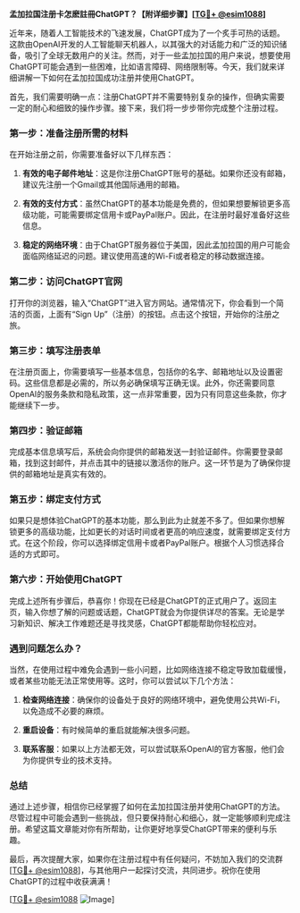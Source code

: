 **孟加拉国注册卡怎麽註冊ChatGPT？【附详细步骤】[[TG💪+ @esim1088](https://t.me/s/esim1088)]**

近年来，随着人工智能技术的飞速发展，ChatGPT成为了一个炙手可热的话题。这款由OpenAI开发的人工智能聊天机器人，以其强大的对话能力和广泛的知识储备，吸引了全球无数用户的关注。然而，对于一些孟加拉国的用户来说，想要使用ChatGPT可能会遇到一些困难，比如语言障碍、网络限制等。今天，我们就来详细讲解一下如何在孟加拉国成功注册并使用ChatGPT。

首先，我们需要明确一点：注册ChatGPT并不需要特别复杂的操作，但确实需要一定的耐心和细致的操作步骤。接下来，我们将一步步带你完成整个注册过程。

### 第一步：准备注册所需的材料

在开始注册之前，你需要准备好以下几样东西：

1. **有效的电子邮件地址**：这是你注册ChatGPT账号的基础。如果你还没有邮箱，建议先注册一个Gmail或其他国际通用的邮箱。
   
2. **有效的支付方式**：虽然ChatGPT的基本功能是免费的，但如果想要解锁更多高级功能，可能需要绑定信用卡或PayPal账户。因此，在注册时最好准备好这些信息。

3. **稳定的网络环境**：由于ChatGPT服务器位于美国，因此孟加拉国的用户可能会面临网络延迟的问题。建议使用高速的Wi-Fi或者稳定的移动数据连接。

### 第二步：访问ChatGPT官网

打开你的浏览器，输入“ChatGPT”进入官方网站。通常情况下，你会看到一个简洁的页面，上面有“Sign Up”（注册）的按钮。点击这个按钮，开始你的注册之旅。

### 第三步：填写注册表单

在注册页面上，你需要填写一些基本信息，包括你的名字、邮箱地址以及设置密码。这些信息都是必需的，所以务必确保填写正确无误。此外，你还需要同意OpenAI的服务条款和隐私政策，这一点非常重要，因为只有同意这些条款，你才能继续下一步。

### 第四步：验证邮箱

完成基本信息填写后，系统会向你提供的邮箱发送一封验证邮件。你需要登录邮箱，找到这封邮件，并点击其中的链接以激活你的账户。这一环节是为了确保你提供的邮箱地址是真实有效的。

### 第五步：绑定支付方式

如果只是想体验ChatGPT的基本功能，那么到此为止就差不多了。但如果你想解锁更多的高级功能，比如更长的对话时间或者更高的响应速度，就需要绑定支付方式。在这个阶段，你可以选择绑定信用卡或者PayPal账户。根据个人习惯选择合适的方式即可。

### 第六步：开始使用ChatGPT

完成上述所有步骤后，恭喜你！你现在已经是ChatGPT的正式用户了。返回主页，输入你想了解的问题或话题，ChatGPT就会为你提供详尽的答案。无论是学习新知识、解决工作难题还是寻找灵感，ChatGPT都能帮助你轻松应对。

### 遇到问题怎么办？

当然，在使用过程中难免会遇到一些小问题，比如网络连接不稳定导致加载缓慢，或者某些功能无法正常使用等。这时，你可以尝试以下几个方法：

1. **检查网络连接**：确保你的设备处于良好的网络环境中，避免使用公共Wi-Fi，以免造成不必要的麻烦。
   
2. **重启设备**：有时候简单的重启就能解决很多问题。
   
3. **联系客服**：如果以上方法都无效，可以尝试联系OpenAI的官方客服，他们会为你提供专业的技术支持。

### 总结

通过上述步骤，相信你已经掌握了如何在孟加拉国注册并使用ChatGPT的方法。尽管过程中可能会遇到一些挑战，但只要保持耐心和细心，就一定能够顺利完成注册。希望这篇文章能对你有所帮助，让你更好地享受ChatGPT带来的便利与乐趣。

最后，再次提醒大家，如果你在注册过程中有任何疑问，不妨加入我们的交流群[[TG💪+ @esim1088](https://t.me/s/esim1088)]，与其他用户一起探讨交流，共同进步。祝你在使用ChatGPT的过程中收获满满！

[[TG💪+ @esim1088](https://t.me/s/esim1088) ![Image](https://i.postimg.cc/4NQfJmqS/Snipaste-2025-05-13-00-14-12.png)]